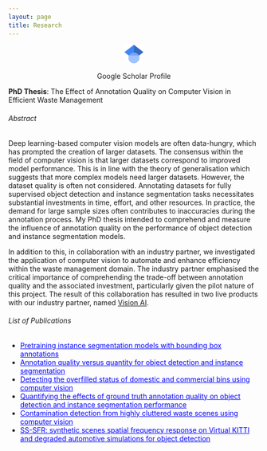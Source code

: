 ```yaml
---
layout: page
title: Research
---
```


<p style="text-align: center;">
  <a href="https://scholar.google.com/citations?user=gZgIYMoAAAAJ&hl=en" target="_blank">
    <img src="/assets/img/Google_Scholar_logo.png" alt="Workflow" style="max-width: 7.5%; height: auto;" />
  </a>
</p>
<p style="text-align: center;">Google Scholar Profile</p>


**PhD Thesis**:
The Effect of Annotation Quality on Computer Vision in Efficient Waste Management

###### Abstract
Deep learning-based computer vision models are often data-hungry, which has prompted the creation of larger datasets. The consensus within the field of computer vision is that larger datasets correspond to improved model performance. This is in line with the theory of generalisation which suggests that more complex models need larger datasets. However, the dataset quality is often not considered. Annotating datasets for fully supervised object detection and instance segmentation tasks necessitates substantial investments in time, effort, and other resources. In practice, the demand for large sample sizes often contributes to inaccuracies during the annotation process. My PhD thesis intended to comprehend and measure the influence of annotation quality on the performance of object detection and instance segmentation models.

In addition to this, in collaboration with an industry partner, we investigated the application of computer vision to automate and enhance efficiency within the waste management domain. The industry partner emphasised the critical importance of comprehending the trade-off between annotation quality and the associated investment, particularly given the pilot nature of this project. The result of this collaboration has resulted in two live products with our industry partner, named [Vision AI](https://www.amcsgroup.com/solutions/amcs-vision-ai/).


###### List of Publications

- <a href="https://www.sciencedirect.com/science/article/pii/S2667305324001285" target="_blank" style="color:blue; text-decoration: underline;">Pretraining instance segmentation models with bounding box annotations</a> 
- <a href="https://ieeexplore.ieee.org/abstract/document/10689528" target="_blank" style="color:blue; text-decoration: underline;">Annotation quality versus quantity for object detection and instance segmentation</a> 
- <a href="https://www.sciencedirect.com/science/article/pii/S2667305323000546" target="_blank" style="color:blue; text-decoration: underline;">Detecting the overfilled status of domestic and commercial bins using computer vision</a> 
- <a href="https://ieeexplore.ieee.org/abstract/document/10068201" target="_blank" style="color:blue; text-decoration: underline;">Quantifying the effects of ground truth annotation quality on object detection and instance segmentation performance</a> 
- <a href="https://ieeexplore.ieee.org/abstract/document/10669564" target="_blank" style="color:blue; text-decoration: underline;">Contamination detection from highly cluttered waste scenes using computer vision</a> 
- <a href="https://digital-library.theiet.org/doi/abs/10.1049/icp.2024.3292" target="_blank" style="color:blue; text-decoration: underline;">SS-SFR: synthetic scenes spatial frequency response on Virtual KITTI and degraded automotive simulations for object detection</a> 



